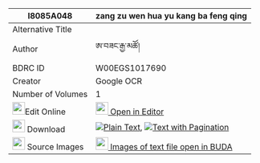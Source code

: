 |I8085A048|zang zu wen hua yu kang ba feng qing 
| --- | --- 
|Alternative Title |
|Author| ཨ་བཟང་རྒྱ་མཚོ།
|BDRC ID | W00EGS1017690
|Creator | Google OCR
|Number of Volumes| 1
|<img width="25" src="https://img.icons8.com/color/25/000000/edit-property.png">Edit Online| [<img width="25" src="https://avatars.githubusercontent.com/u/45091458?s=200&v=4"> Open in Editor](http://editor.openpecha.org/I8085A048)
|<img width="25" src="https://img.icons8.com/fluent/48/000000/download-2.png"/>  Download | [![](https://img.icons8.com/color/20/000000/txt.png)Plain Text](https://github.com/Openpecha/I8085A048/releases/download/v2/zang_zu_wen_hua_yu_kang_ba_fen_plain_I8085A048.zip), [![](https://img.icons8.com/color/20/000000/txt.png)Text with Pagination](https://github.com/Openpecha/I8085A048/releases/download/v2/zang_zu_wen_hua_yu_kang_ba_fen_pages_I8085A048.zip)
|<img width="25" src="https://img.icons8.com/plasticine/100/000000/pictures-folder.png"/>  Source Images | [<img width="25" src="https://library.bdrc.io/icons/BUDA-small.svg"> Images of text file open in BUDA](https://library.bdrc.io/show/bdr:W00EGS1017690)